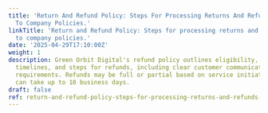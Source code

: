 ```yaml
---
title: 'Return And Refund Policy: Steps For Processing Returns And Refunds According
  To Company Policies.'
linkTitle: 'Return and Refund Policy: Steps for processing returns and refunds according
  to company policies.'
date: '2025-04-29T17:10:00Z'
weight: 1
description: Green Orbit Digital's refund policy outlines eligibility, processing
  timelines, and steps for refunds, including clear customer communication and documentation
  requirements. Refunds may be full or partial based on service initiation, and processing
  can take up to 10 business days.
draft: false
ref: return-and-refund-policy-steps-for-processing-returns-and-refunds-according-to-company-policies
---
```


